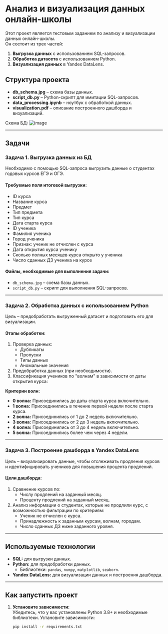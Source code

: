 # Анализ и визуализация данных онлайн-школы

Этот проект является тестовым заданием по анализу и визуализации данных онлайн-школы.  
Он состоит из трех частей:  
1. **Выгрузка данных** с использованием SQL-запросов.  
2. **Обработка датасета** с использованием Python.  
3. **Визуализация данных** в Yandex DataLens.  

## Структура проекта

- **db_schema.jpg** – схема базы данных.  
- **script_db.py** – Python-скрипт для имитации SQL-запросов.  
- **data_processing.ipynb** – ноутбук с обработкой данных.  
- **visualization.pdf** – описание построенного дашборда и визуализаций.  

Схема БД:
![image](https://github.com/user-attachments/assets/8dff000f-c85c-4121-a9f9-cac0aadb63e5)


---

## Задачи

### **Задача 1. Выгрузка данных из БД**  
Необходимо с помощью SQL-запроса выгрузить данные о студентах годовых курсов ЕГЭ и ОГЭ.  

#### **Требуемые поля итоговой выгрузки:**  
- ID курса  
- Название курса  
- Предмет  
- Тип предмета  
- Тип курса  
- Дата старта курса  
- ID ученика  
- Фамилия ученика  
- Город ученика  
- Признак: ученик не отчислен с курса  
- Дата открытия курса ученику  
- Сколько полных месяцев курса открыто у ученика  
- Число сданных ДЗ ученика на курсе  

#### **Файлы, необходимые для выполнения задачи:**  
- `db_schema.jpg` – схема базы данных.  
- `script_db.py` – скрипт для выполнения SQL-запросов.  

---

### **Задача 2. Обработка данных с использованием Python**  
Цель – предобработать выгруженный датасет и подготовить его для визуализации.  

#### **Этапы обработки:**  
1. Проверка данных:  
   - Дубликаты  
   - Пропуски  
   - Типы данных  
   - Аномальные значения  
2. Предобработка данных (при необходимости).  
3. Классификация учеников по "волнам" в зависимости от даты открытия курса:  

**Критерии волн:**  
- **0 волна:** Присоединились до даты старта курса включительно.  
- **1 волна:** Присоединились в течение первой недели после старта курса.  
- **2 волна:** Присоединились от 1 до 2 недель включительно.  
- **3 волна:** Присоединились от 2 до 3 недель включительно.  
- **4 волна:** Присоединились от 3 до 4 недель включительно.  
- **5 волна:** Присоединились более чем через 4 недели.  

---

### **Задача 3. Построение дашборда в Yandex DataLens**  
Цель – визуализировать данные, чтобы отслеживать продления курсов и идентифицировать учеников для повышения процента продлений.  

#### **Цели дашборда:**  
1. Сравнение курсов по:  
   - Числу продлений на заданный месяц.  
   - Проценту продлений на заданный месяц.  
2. Анализ информации о студентах, которые не продлили курс, с возможностью фильтрации по критериям:  
   - Ученик не отчислен с курса.  
   - Принадлежность к заданным курсам, волнам, городам.  
   - Число сданных ДЗ ниже заданного уровня.  

---

## Используемые технологии
- **SQL:** для выгрузки данных.  
- **Python:** для предобработки данных.  
  - Библиотеки: `pandas`, `numpy`, `matplotlib`, `seaborn`.  
- **Yandex DataLens:** для визуализации данных и построения дашборда.  

---

## Как запустить проект

1. **Установите зависимости:**  
   Убедитесь, что у вас установлены Python 3.8+ и необходимые библиотеки. Установите зависимости:  
   ```bash
   pip install -r requirements.txt
